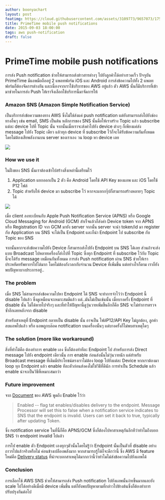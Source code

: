 ```yaml
---
author: boonyachart
layout: post
featimg: https://cloud.githubusercontent.com/assets/3109773/9657073/175687e6-5268-11e5-8f4d-e8be1174842b.png
title: PrimeTime mobile push notifications
date: 2015-09-03 18:00:00
tags: aws push-notification
draft: false
---
```


# PrimeTime mobile push notifications

การส่ง Push notification ช่วยให้สามารถส่งข่าวสารต่างๆ ไปยังลูกค้าได้อย่างรวดเร็ว ปัจจุุบัน PrimeTime มีแอพมือถืออยู่ 2 แพลทฟอร์ม iOS และ Android การส่งข้อความไปทั้ง 2 แพลทฟอร์มก็ต้องจัดการต่างกัน และเนื่องจากเราใช้บริการของ AWS อยู่แล้ว ตัว AWS นั้นก็มีบริการที่เข้ามาช่วยในการส่ง Push ให้เราจึงเลือกใช้บริการนี้มาจัดการให้

### Amazon SNS (Amazon Simple Notification Service)

เป็นบริการส่งข้อความของทาง AWS ซึ่งไม่ใช่ส่งแค่ push notification แต่ยังสามารถส่งไปยังช่องทางอื่นๆ เช่น email, SMS เป็นต้น หลักการของ SNS นั้นคือให้เราสร้าง Topic แล้ว subscribe แต่ละ device ไปที่ Topic นั้น จากนั้นเมื่อเราจะส่งค่าไปยัง device ต่างๆ ก็เพียงแค่ส่ง message ไปยัง Topic เดียว แล้วทุก device ที่ subscribe ไว้ก็จะได้รับข้อความกันทั้งหมดโดยไม่ต้องเสียพลังงานบน server ของเราเอง วน loop หา device เลย

![](https://cloud.githubusercontent.com/assets/3109773/9657073/175687e6-5268-11e5-8f4d-e8be1174842b.png)

### How we use it

ในฝั่งของ SNS นั้นเราต้องเข้าไปสร้างสิ่งเหล่านี้เตรียมไว้

1. Application แยกออกเป็น 2 ตัว คือ Android โดยใช้ API Key ของแอพ และ iOS โดยใช้ P12 ไฟล์
1. Topic สำหรับให้ device มา subscribe ไว้ หากจะแยกกรุ๊ปก็สามารถสร้างหลายๆ Topic ได้

![](https://cloud.githubusercontent.com/assets/3109773/9657066/0c6e79b0-5268-11e5-990f-d6d2c6a7be46.png)

เมื่อ client ลงทะเบียนกับ Apple Push Notification Service (APNS) หรือ Google Cloud Messaging for Android (GCM)  สำเร็จแล้วก็ส่งค่า Device token จาก APNS หรือ Registration ID จาก GCM มายัง server จากนั้น server จะนำ token/id มา register กับ Application บน SNS จะได้เป็น Endpoint และก็นำ Endpoint ไป subscribe กับ Topic ของ SNS

จากนั้นหากจะส่งข้อความไปยัง Device ก็สามารถส่งไปยัง Endpoint บน SNS ได้เลย ส่วนถ้าจะส่งแบบ Broadcast ไปหลายเครื่องก็ส่งไปที่ Topic ซึ่งทุก Endpoint ที่ subscribe ไว้กับ Topic นี้จะได้รับ message เหมือนกันทั้งหมด การส่ง Push notification ผ่าน SNS ช่วยให้เราประหยัดทรัพยากรไปได้มาก โดยไม่ต้องกังวลกกับจำนวน Device ที่เพิ่มขึ้น แต่อย่างไรก็ตาม เราก็ยังพบปัญหาบางประการอยู่..

### The problem

เมื่อ SNS ไม่สามารถส่งข้อความไปหา Endpoint ได้ SNS จะทำการจำไว้ว่า Endpoint นี้ disable ไปแล้ว ซึ่งดูเหมือนจะเหมาะสมดีแล้ว แต่..มันไม่เป็นเช่นนั้น เมื่อบางครั้ง Endpoint ที่ disable นั้น ไม่ได้หายไปจริงๆ และที่ทำให้ปัญหานี้ดูวุ่นวายเพิ่มขึ้นอีกก็คือ SNS จะไม่ทำการตรวจซ้ำอีกเลยหลังจาก disable

สำหรับสาเหตุที่ Endpoint กลายเป็น disable นั้น อาจเป็น ไฟล์P12/API Key ไม่ถูกต้อง, ลูกค้าลบแอพไปแล้ว หรือ แอพถูกบล๊อค notification บนเครื่องนั้นๆ แต่บางครั้งก็ไม่พบสาเหตุใดๆ 

### The solution (more like workaround)

สิ่งที่ทำได้คือ ต้องทำการ enable เอง ซึ่งก็ต้องทำทีละ Endpoint ไป สำหรับการส่ง Direct message ไปยัง endpoint เดียวนั้น การ enable ก่อนส่งนั้นไม่วุ่นวายนัก แต่สำหรับ Broadcast message ที่เดิมมีประโยชน์ตรงเราไม่ต้อง loop ไปยังแต่ละ Device หากเราต้องมา loop ทุก Endpoint แล้ว enable ทีละตัวก่อนส่งคงไม่ใช่วิธีที่ดีนัก การทำเป็น Schedule แล้ว enable น่าจะเป็นวิธีที่เหมาะสมกว่า

### Future improvement

จาก [Document](http://docs.aws.amazon.com/AWSJavaSDK/latest/javadoc/com/amazonaws/services/sns/model/SetEndpointAttributesRequest.html) ของ AWS พูดถึง Enable ไว้ว่า 
> Enabled -- flag tat enables/disables delivery to the endpoint. Message Processor will set this to false when a notification service indicates to SNS that the endpoint is invalid. Users can set it back to true, typically after updating Token.

ซึ่ง notification service ในที่นี้ก็คือ APNS/GCM ซึ่งก็ต้องไปหาสาเหตุกันอีกทีว่าทำไมถึงบอก SNS ว่า endpoint invalid ไปแล้ว

การไป enable ตัว Endpoint เองทุกๆตัวนั้นโดยไม่รู้ว่า Endpoint นั้นเป็นตัวที่ disable อย่างถาวรไปแล้วจริงหรือไม่ ค่อนข้างเปลืองพลังมาก หากสามารถรู้ได้ก็จะดีกว่านี้ ซึ่ง AWS มี feature ใหม่คือ [Delivery status](https://mobile.awsblog.com/post/TxHTXGC8711JNF/Using-the-Delivery-Status-feature-of-Amazon-SNS) ที่น่าจะบอกสาเหตุได้มากกว่านี้ว่าทำไมไม่ส่งข้อความไปยังแอพได้

### Conclusion

การเลือกใช้ AWS SNS ช่วยให้สามารถส่ง Push notification ไปยังแอพนั้นง่ายขึ้นมากและยัง scale ไปได้อย่างดีเมื่อมี device เพิ่มขึ้น แต่ก็ยังพบปัญหาตามที่กล่าวไปข้างต้นซึ่งก็ต้องทำการปรับปรุงกันต่อไป
